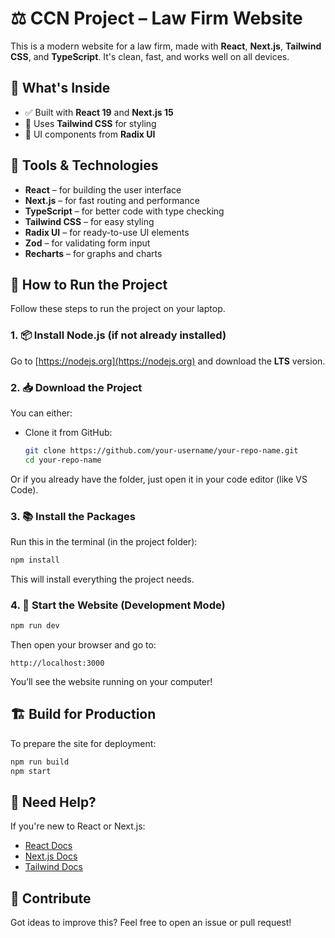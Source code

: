# ⚖️ CCN Project – Law Firm Website

This is a modern website for a law firm, made with **React**, **Next.js**, **Tailwind CSS**, and **TypeScript**. It's clean, fast, and works well on all devices.

## 🌟 What's Inside

- ✅ Built with **React 19** and **Next.js 15**
- 🎨 Uses **Tailwind CSS** for styling
- 🧩 UI components from **Radix UI**

## 🧰 Tools & Technologies

- **React** – for building the user interface
- **Next.js** – for fast routing and performance
- **TypeScript** – for better code with type checking
- **Tailwind CSS** – for easy styling
- **Radix UI** – for ready-to-use UI elements
- **Zod** – for validating form input
- **Recharts** – for graphs and charts

## 🚀 How to Run the Project

Follow these steps to run the project on your laptop.

### 1. 📦 Install Node.js (if not already installed)

Go to [https://nodejs.org](https://nodejs.org) and download the **LTS** version.

### 2. 📥 Download the Project

You can either:

- Clone it from GitHub:
  ```bash
  git clone https://github.com/your-username/your-repo-name.git
  cd your-repo-name


Or if you already have the folder, just open it in your code editor (like VS Code).

### 3. 📚 Install the Packages

Run this in the terminal (in the project folder):

```bash
npm install
```

This will install everything the project needs.

### 4. 🧪 Start the Website (Development Mode)

```bash
npm run dev
```

Then open your browser and go to:

```
http://localhost:3000
```

You’ll see the website running on your computer!


## 🏗️ Build for Production

To prepare the site for deployment:

```bash
npm run build
npm start
```

## 🙋 Need Help?

If you're new to React or Next.js:

* [React Docs](https://react.dev/learn)
* [Next.js Docs](https://nextjs.org/docs)
* [Tailwind Docs](https://tailwindcss.com/docs)

## 🤝 Contribute

Got ideas to improve this? Feel free to open an issue or pull request!
